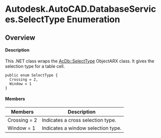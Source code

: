 # Autodesk.AutoCAD.DatabaseServices.SelectType Enumeration

## Overview

#### Description
This .NET class wraps the [AcDb::SelectType](AcDb__SelectType.md) ObjectARX class. It gives the selection type for a table cell.
```text
public enum SelectType {
  Crossing = 2,
  Window = 1
}
```

#### Members

| Members | Description |
| --- | --- |
| Crossing = 2 | Indicates a cross selection type. |
| Window = 1 | Indicates a window selection type. |